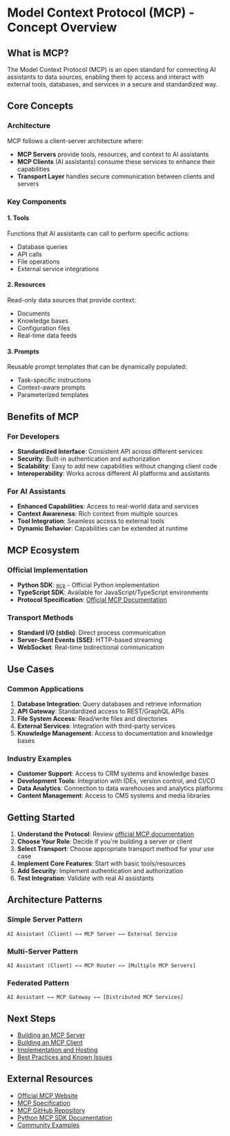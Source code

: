 # Model Context Protocol (MCP) - Concept Overview

## What is MCP?

The Model Context Protocol (MCP) is an open standard for connecting AI assistants to data sources, enabling them to access and interact with external tools, databases, and services in a secure and standardized way.

## Core Concepts

### Architecture
MCP follows a client-server architecture where:
- **MCP Servers** provide tools, resources, and context to AI assistants
- **MCP Clients** (AI assistants) consume these services to enhance their capabilities
- **Transport Layer** handles secure communication between clients and servers

### Key Components

#### 1. **Tools**
Functions that AI assistants can call to perform specific actions:
- Database queries
- API calls
- File operations
- External service integrations

#### 2. **Resources**
Read-only data sources that provide context:
- Documents
- Knowledge bases
- Configuration files
- Real-time data feeds

#### 3. **Prompts**
Reusable prompt templates that can be dynamically populated:
- Task-specific instructions
- Context-aware prompts
- Parameterized templates

## Benefits of MCP

### For Developers
- **Standardized Interface**: Consistent API across different services
- **Security**: Built-in authentication and authorization
- **Scalability**: Easy to add new capabilities without changing client code
- **Interoperability**: Works across different AI platforms and assistants

### For AI Assistants
- **Enhanced Capabilities**: Access to real-world data and services
- **Context Awareness**: Rich context from multiple sources
- **Tool Integration**: Seamless access to external tools
- **Dynamic Behavior**: Capabilities can be extended at runtime

## MCP Ecosystem

### Official Implementation
- **Python SDK**: [`mcp`](https://pypi.org/project/mcp/) - Official Python implementation
- **TypeScript SDK**: Available for JavaScript/TypeScript environments
- **Protocol Specification**: [Official MCP Documentation](https://modelcontextprotocol.io/)

### Transport Methods
- **Standard I/O (stdio)**: Direct process communication
- **Server-Sent Events (SSE)**: HTTP-based streaming
- **WebSocket**: Real-time bidirectional communication

## Use Cases

### Common Applications
1. **Database Integration**: Query databases and retrieve information
2. **API Gateway**: Standardized access to REST/GraphQL APIs
3. **File System Access**: Read/write files and directories
4. **External Services**: Integration with third-party services
5. **Knowledge Management**: Access to documentation and knowledge bases

### Industry Examples
- **Customer Support**: Access to CRM systems and knowledge bases
- **Development Tools**: Integration with IDEs, version control, and CI/CD
- **Data Analytics**: Connection to data warehouses and analytics platforms
- **Content Management**: Access to CMS systems and media libraries

## Getting Started

1. **Understand the Protocol**: Review [official MCP documentation](https://modelcontextprotocol.io/)
2. **Choose Your Role**: Decide if you're building a server or client
3. **Select Transport**: Choose appropriate transport method for your use case
4. **Implement Core Features**: Start with basic tools/resources
5. **Add Security**: Implement authentication and authorization
6. **Test Integration**: Validate with real AI assistants

## Architecture Patterns

### Simple Server Pattern
```
AI Assistant (Client) ←→ MCP Server ←→ External Service
```

### Multi-Server Pattern
```
AI Assistant (Client) ←→ MCP Router ←→ [Multiple MCP Servers]
```

### Federated Pattern
```
AI Assistant ←→ MCP Gateway ←→ [Distributed MCP Services]
```

## Next Steps

- [Building an MCP Server](./server.md)
- [Building an MCP Client](./client.md)
- [Implementation and Hosting](./hosting.md)
- [Best Practices and Known Issues](./best-practices.md)

## External Resources

- [Official MCP Website](https://modelcontextprotocol.io/)
- [MCP Specification](https://spec.modelcontextprotocol.io/)
- [MCP GitHub Repository](https://github.com/modelcontextprotocol)
- [Python MCP SDK Documentation](https://mcp.readthedocs.io/)
- [Community Examples](https://github.com/modelcontextprotocol/servers)